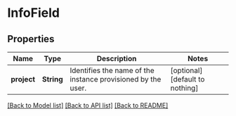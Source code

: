 # InfoField


## Properties
Name | Type | Description | Notes
------------ | ------------- | ------------- | -------------
**project** | **String** | Identifies the name of the instance provisioned by the user. | [optional] [default to nothing]


[[Back to Model list]](../README.md#models) [[Back to API list]](../README.md#api-endpoints) [[Back to README]](../README.md)


